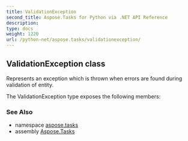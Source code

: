 ```yaml
---
title: ValidationException
second_title: Aspose.Tasks for Python via .NET API Reference
description: 
type: docs
weight: 1220
url: /python-net/aspose.tasks/validationexception/
---
```


## ValidationException class

Represents an exception which is thrown when errors are found during validation of entity.

The ValidationException type exposes the following members:

### See Also

* namespace [aspose.tasks](/tasks/python-net/aspose.tasks/)
* assembly [Aspose.Tasks](/tasks/python-net/)


